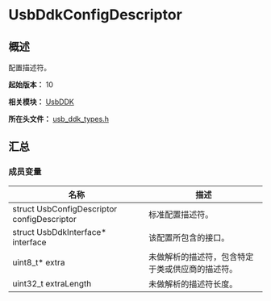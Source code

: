 # UsbDdkConfigDescriptor
<!--Kit: Driver Development Kit-->
<!--Subsystem: Driver-->
<!--Owner: @lixinsheng2-->
<!--SE: @w00373942-->
<!--TSE: @dong-dongzhen-->

## 概述

配置描述符。

**起始版本：** 10

**相关模块：** [UsbDDK](capi-usbddk.md)

**所在头文件：** [usb_ddk_types.h](capi-usb-ddk-types-h.md)

## 汇总

### 成员变量

| 名称 | 描述 |
| -- | -- |
| struct UsbConfigDescriptor configDescriptor | 标准配置描述符。 |
| struct UsbDdkInterface* interface | 该配置所包含的接口。 |
| uint8_t* extra | 未做解析的描述符，包含特定于类或供应商的描述符。 |
| uint32_t extraLength | 未做解析的描述符长度。 |


